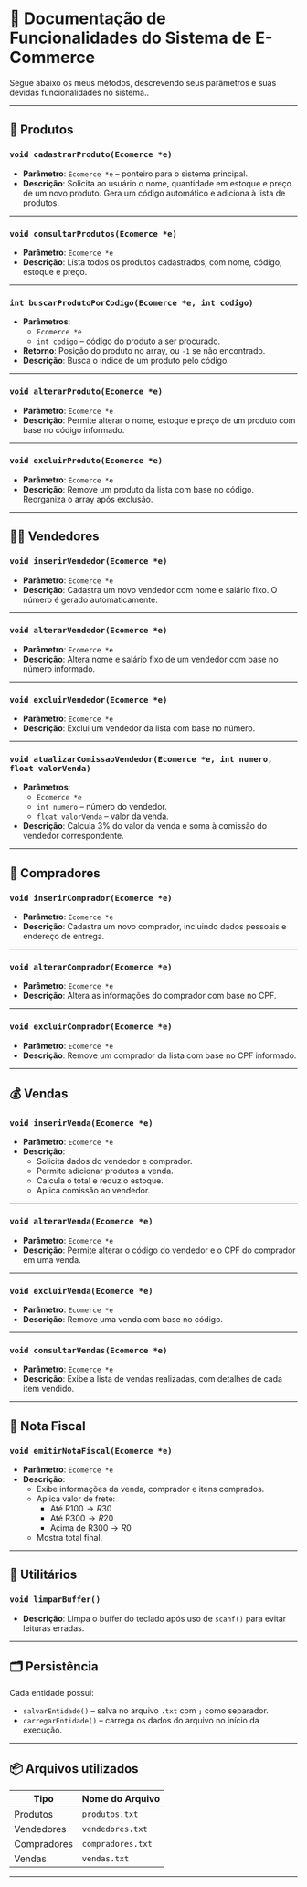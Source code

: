 # 📘 Documentação de Funcionalidades do Sistema de E-Commerce

Segue abaixo os meus métodos, descrevendo seus parâmetros e suas devidas funcionalidades no sistema..

---

## 🔧 Produtos

### `void cadastrarProduto(Ecomerce *e)`
- **Parâmetro**: `Ecomerce *e` – ponteiro para o sistema principal.
- **Descrição**: Solicita ao usuário o nome, quantidade em estoque e preço de um novo produto. Gera um código automático e adiciona à lista de produtos.

---

### `void consultarProdutos(Ecomerce *e)`
- **Parâmetro**: `Ecomerce *e`
- **Descrição**: Lista todos os produtos cadastrados, com nome, código, estoque e preço.

---

### `int buscarProdutoPorCodigo(Ecomerce *e, int codigo)`
- **Parâmetros**:
  - `Ecomerce *e`
  - `int codigo` – código do produto a ser procurado.
- **Retorno**: Posição do produto no array, ou `-1` se não encontrado.
- **Descrição**: Busca o índice de um produto pelo código.

---

### `void alterarProduto(Ecomerce *e)`
- **Parâmetro**: `Ecomerce *e`
- **Descrição**: Permite alterar o nome, estoque e preço de um produto com base no código informado.

---

### `void excluirProduto(Ecomerce *e)`
- **Parâmetro**: `Ecomerce *e`
- **Descrição**: Remove um produto da lista com base no código. Reorganiza o array após exclusão.

---

## 👨‍💼 Vendedores

### `void inserirVendedor(Ecomerce *e)`
- **Parâmetro**: `Ecomerce *e`
- **Descrição**: Cadastra um novo vendedor com nome e salário fixo. O número é gerado automaticamente.

---

### `void alterarVendedor(Ecomerce *e)`
- **Parâmetro**: `Ecomerce *e`
- **Descrição**: Altera nome e salário fixo de um vendedor com base no número informado.

---

### `void excluirVendedor(Ecomerce *e)`
- **Parâmetro**: `Ecomerce *e`
- **Descrição**: Exclui um vendedor da lista com base no número.

---

### `void atualizarComissaoVendedor(Ecomerce *e, int numero, float valorVenda)`
- **Parâmetros**:
  - `Ecomerce *e`
  - `int numero` – número do vendedor.
  - `float valorVenda` – valor da venda.
- **Descrição**: Calcula 3% do valor da venda e soma à comissão do vendedor correspondente.

---

## 👤 Compradores

### `void inserirComprador(Ecomerce *e)`
- **Parâmetro**: `Ecomerce *e`
- **Descrição**: Cadastra um novo comprador, incluindo dados pessoais e endereço de entrega.

---

### `void alterarComprador(Ecomerce *e)`
- **Parâmetro**: `Ecomerce *e`
- **Descrição**: Altera as informações do comprador com base no CPF.

---

### `void excluirComprador(Ecomerce *e)`
- **Parâmetro**: `Ecomerce *e`
- **Descrição**: Remove um comprador da lista com base no CPF informado.

---

## 💰 Vendas

### `void inserirVenda(Ecomerce *e)`
- **Parâmetro**: `Ecomerce *e`
- **Descrição**:
  - Solicita dados do vendedor e comprador.
  - Permite adicionar produtos à venda.
  - Calcula o total e reduz o estoque.
  - Aplica comissão ao vendedor.

---

### `void alterarVenda(Ecomerce *e)`
- **Parâmetro**: `Ecomerce *e`
- **Descrição**: Permite alterar o código do vendedor e o CPF do comprador em uma venda.

---

### `void excluirVenda(Ecomerce *e)`
- **Parâmetro**: `Ecomerce *e`
- **Descrição**: Remove uma venda com base no código.

---

### `void consultarVendas(Ecomerce *e)`
- **Parâmetro**: `Ecomerce *e`
- **Descrição**: Exibe a lista de vendas realizadas, com detalhes de cada item vendido.

---

## 📄 Nota Fiscal

### `void emitirNotaFiscal(Ecomerce *e)`
- **Parâmetro**: `Ecomerce *e`
- **Descrição**:
  - Exibe informações da venda, comprador e itens comprados.
  - Aplica valor de frete:
    - Até R$100 → R$30
    - Até R$300 → R$20
    - Acima de R$300 → R$0
  - Mostra total final.

---

## 🧩 Utilitários

### `void limparBuffer()`
- **Descrição**: Limpa o buffer do teclado após uso de `scanf()` para evitar leituras erradas.

---

## 🗂️ Persistência

Cada entidade possui:
- `salvarEntidade()` – salva no arquivo `.txt` com `;` como separador.
- `carregarEntidade()` – carrega os dados do arquivo no início da execução.

---

## 📦 Arquivos utilizados

| Tipo        | Nome do Arquivo      |
|-------------|----------------------|
| Produtos    | `produtos.txt`       |
| Vendedores  | `vendedores.txt`     |
| Compradores | `compradores.txt`    |
| Vendas      | `vendas.txt`         |

---